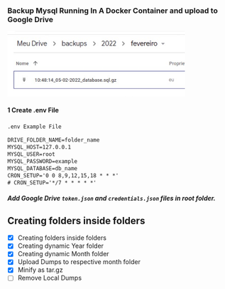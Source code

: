 ### Backup Mysql Running In A Docker Container and upload to Google Drive

<img src="https://raw.githubusercontent.com/sostenesapollo/mysql-bkp-cron/a87f04027f7321e60bf6c21eba7fdfa7132752cd/static/screenshot_001.jpeg" alt="drawing" style="width:400px;"/>

#### 1 Create .env File
`.env Example File`

```
DRIVE_FOLDER_NAME=folder_name
MYSQL_HOST=127.0.0.1
MYSQL_USER=root
MYSQL_PASSWORD=example
MYSQL_DATABASE=db_name
CRON_SETUP='0 0 8,9,12,15,18 * * *'
# CRON_SETUP='*/7 * * * * *'
```
##### Add Google Drive `token.json` and `credentials.json` files in root folder.

## Creating folders inside folders
- [x] Creating folders inside folders
- [x] Creating dynamic Year folder
- [x] Creating dynamic Month folder
- [x] Upload Dumps to respective month folder
- [x] Minify as tar.gz
- [ ] Remove Local Dumps